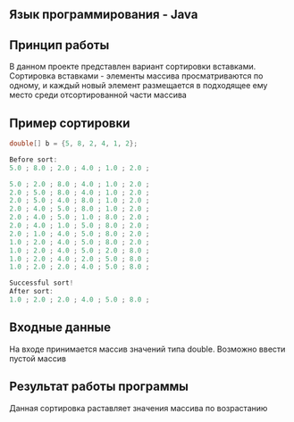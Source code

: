 ## Язык программирования - Java

## Принцип работы
В данном проекте представлен вариант сортировки вставками.
Сортировка вставками - элементы массива просматриваются по одному, и каждый новый элемент размещается в подходящее ему место среди отсортированной части массива

## Пример сортировки
```Java
double[] b = {5, 8, 2, 4, 1, 2};

Before sort: 
5.0 ; 8.0 ; 2.0 ; 4.0 ; 1.0 ; 2.0 ; 

5.0 ; 2.0 ; 8.0 ; 4.0 ; 1.0 ; 2.0 ; 
2.0 ; 5.0 ; 8.0 ; 4.0 ; 1.0 ; 2.0 ; 
2.0 ; 5.0 ; 4.0 ; 8.0 ; 1.0 ; 2.0 ; 
2.0 ; 4.0 ; 5.0 ; 8.0 ; 1.0 ; 2.0 ; 
2.0 ; 4.0 ; 5.0 ; 1.0 ; 8.0 ; 2.0 ; 
2.0 ; 4.0 ; 1.0 ; 5.0 ; 8.0 ; 2.0 ; 
2.0 ; 1.0 ; 4.0 ; 5.0 ; 8.0 ; 2.0 ; 
1.0 ; 2.0 ; 4.0 ; 5.0 ; 8.0 ; 2.0 ; 
1.0 ; 2.0 ; 4.0 ; 5.0 ; 2.0 ; 8.0 ; 
1.0 ; 2.0 ; 4.0 ; 2.0 ; 5.0 ; 8.0 ; 
1.0 ; 2.0 ; 2.0 ; 4.0 ; 5.0 ; 8.0 ; 

Successful sort! 
After sort: 
1.0 ; 2.0 ; 2.0 ; 4.0 ; 5.0 ; 8.0 ; 
```

## Входные данные
На входе принимается массив значений типа double. 
Возможно ввести пустой массив

## Результат работы программы
Данная сортировка раставляет значения массива по возрастанию
